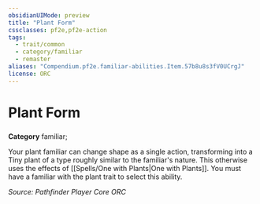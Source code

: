 ```yaml
---
obsidianUIMode: preview
title: "Plant Form"
cssclasses: pf2e,pf2e-action
tags:
  - trait/common
  - category/familiar
  - remaster
aliases: "Compendium.pf2e.familiar-abilities.Item.57b8u8s3fV0UCrgJ"
license: ORC
---
```

# Plant Form

### 

**Category** familiar; 




Your plant familiar can change shape as a single action, transforming into a Tiny plant of a type roughly similar to the familiar's nature. This otherwise uses the effects of [[Spells/One with Plants|One with Plants]]. You must have a familiar with the plant trait to select this ability.

*Source: Pathfinder Player Core*
*ORC*